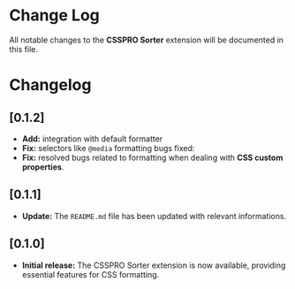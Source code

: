# Change Log

All notable changes to the **CSSPRO Sorter** extension will be documented in this file.

# Changelog

## [0.1.2]

- **Add:** integration with default formatter
- **Fix:** selectors like `@media` formatting bugs fixed:
- **Fix:** resolved bugs related to formatting when dealing with **CSS custom properties**.

## [0.1.1]

- **Update:** The `README.md` file has been updated with relevant informations.

## [0.1.0]

- **Initial release:** The CSSPRO Sorter extension is now available, providing essential features for CSS formatting.
